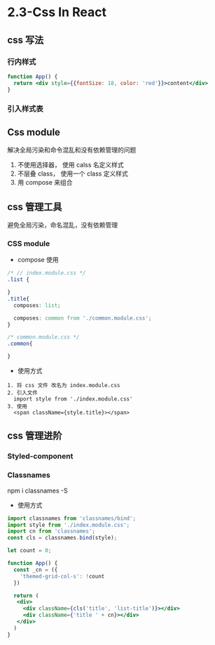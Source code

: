 # 2.3-Css In React

## css 写法

### 行内样式

```jsx
function App() {
  return <div style={{fontSize: 18, color: 'red'}}>content</div>
}
```

### 引入样式表 

## Css module

解决全局污染和命令混乱和没有依赖管理的问题

1. 不使用选择器， 使用 calss 名定义样式
2. 不层叠 class， 使用一个 class 定义样式
3. 用 compose 来组合

## css 管理工具

避免全局污染，命名混乱，没有依赖管理

### CSS module

* compose 使用
```css
/* // index.module.css */
.list {

}
.title{
  composes: list;

  composes: common from './common.module.css';
}
```

```css
/* common.module.css */
.common{

}
```

* 使用方式

```
1. 将 css 文件 改名为 index.module.css
2. 引入文件
  import style from './index.module.css'
3. 使用
  <span className={style.title}></span>
```

## css 管理进阶

### Styled-component

### Classnames

npm i classnames -S

* 使用方式

```jsx
import classnames from 'classnames/bind';
import style from './index.module.css';
import cn from 'classnames';
const cls = classnames.bind(style);

let count = 0;

function App() {
  const _cn = ({
    'themed-grid-col-s': !count
  })

  return (
   <div>
     <div className={cls('title', 'list-title')}></div>
     <div className={'title ' + cn}></div>
   </div>
  )
}
```
